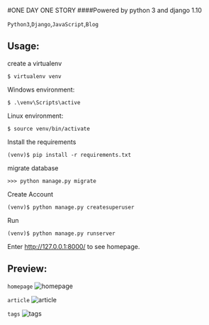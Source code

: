 #ONE DAY ONE STORY
####Powered by python 3 and django 1.10

`Python3`,`Django`,`JavaScript`,`Blog`

## Usage:
create a virtualenv
```
$ virtualenv venv
```
Windows environment:
```
$ .\venv\Scripts\active
```
Linux environment:
```
$ source venv/bin/activate
```
Install the requirements
```
(venv)$ pip install -r requirements.txt

```
migrate database
```
>>> python manage.py migrate

```
Create Account
```
(venv)$ python manage.py createsuperuser
```
Run
```
(venv)$ python manage.py runserver
```
Enter http://127.0.0.1:8000/ to see homepage.

## Preview:
`homepage`
![homepage](http://i1.piimg.com/567571/65267cea2c37f166.png)

`article`
![article](http://i1.piimg.com/567571/995fb152da2f5316.png)

`tags`
![tags](http://i1.piimg.com/567571/756294639fe9a867.png)

